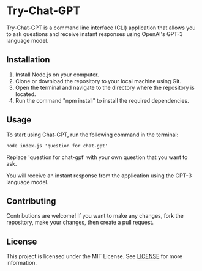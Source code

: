 # Try-Chat-GPT

Try-Chat-GPT is a command line interface (CLI) application that allows you to ask questions and receive instant responses using OpenAI's GPT-3 language model.

## Installation

1. Install Node.js on your computer.
2. Clone or download the repository to your local machine using Git.
3. Open the terminal and navigate to the directory where the repository is located.
4. Run the command "npm install" to install the required dependencies.

## Usage

To start using Chat-GPT, run the following command in the terminal:

```
node index.js 'question for chat-gpt'
```

Replace 'question for chat-gpt' with your own question that you want to ask.

You will receive an instant response from the application using the GPT-3 language model.

## Contributing

Contributions are welcome! If you want to make any changes, fork the repository, make your changes, then create a pull request.

## License

This project is licensed under the MIT License. See [LICENSE](./LICENSE) for more information.
